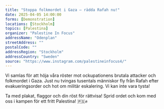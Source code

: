 ```yaml
---
title: "Stoppa folkmordet i Gaza – rädda Rafah nu!"
date: 2025-04-05 14:00:00
forms: [Demonstration]
locations: [Stockholm]
topics: [Palestina]
organizer: "Palestine In Focus"
addressName: "Odenplan"
streetAddress: ""
postalCode: ""
addressRegion: "Stockholm"
addressCountry: "Sweden"
source: "https://www.instagram.com/palestineinfocus4/"
---
```


Vi samlas för att höja våra röster mot ockupationens brutala attacker och folkmordet i Gaza. Just nu tvingas tusentals människor fly från Rafah efter evakueringsorder och hot om militär eskalering. Vi kan inte vara tysta!

Ta med plakat, flaggor och din röst för rättvisa! Sprid ordet och kom med oss i kampen för ett fritt Palestina! 🇵🇸✊